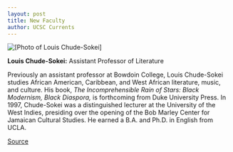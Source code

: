 ```yaml
---
layout: post
title: New Faculty
author: UCSC Currents
---
```


![\[Photo of Louis Chude-Sokei\]][2]

**Louis Chude-Sokei:** Assistant Professor of Literature

Previously an assistant professor at Bowdoin College, Louis Chude-Sokei studies African American, Caribbean, and West African literature, music, and culture. His book, _The Incomprehensible Rain of Stars: Black Modernism, Black Diaspora,_ is forthcoming from Duke University Press. In 1997, Chude-Sokei was a distinguished lecturer at the University of the West Indies, presiding over the opening of the Bob Marley Center for Jamaican Cultural Studies. He earned a B.A. and Ph.D. in English from UCLA.

[2]: http://www1.ucsc.edu/oncampus/currents/98-99/art/chude-sokei_louis.125.jpg

[Source](http://www1.ucsc.edu/oncampus/currents/98-99/10-26/newfac.htm "Permalink to New Faculty: Louis Chude-Sokei: 10-26-98")
